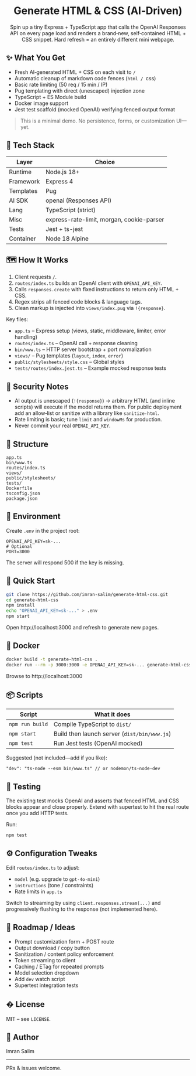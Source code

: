 <div align="center">

# Generate HTML & CSS (AI‑Driven)

Spin up a tiny Express + TypeScript app that calls the OpenAI Responses API on every page load and renders a brand‑new, self‑contained HTML + CSS snippet. Hard refresh = an entirely different mini webpage.

</div>

## ✨ What You Get

- Fresh AI‑generated HTML + CSS on each visit to `/`
- Automatic cleanup of markdown code fences (```html / ```css)
- Basic rate limiting (50 req / 15 min / IP)
- Pug templating with direct (unescaped) injection zone
- TypeScript + ES Module build
- Docker image support
- Jest test scaffold (mocked OpenAI) verifying fenced output format

> This is a minimal demo. No persistence, forms, or customization UI—yet.

## 🧱 Tech Stack

| Layer | Choice |
|-------|--------|
| Runtime | Node.js 18+ |
| Framework | Express 4 |
| Templates | Pug |
| AI SDK | openai (Responses API) |
| Lang | TypeScript (strict) |
| Misc | express-rate-limit, morgan, cookie-parser |
| Tests | Jest + ts-jest |
| Container | Node 18 Alpine |

## 🗺 How It Works

1. Client requests `/`.
2. `routes/index.ts` builds an OpenAI client with `OPENAI_API_KEY`.
3. Calls `responses.create` with fixed instructions to return only HTML + CSS.
4. Regex strips all fenced code blocks & language tags.
5. Clean markup is injected into `views/index.pug` via `!{response}`.

Key files:
- `app.ts` – Express setup (views, static, middleware, limiter, error handling)
- `routes/index.ts` – OpenAI call + response cleaning
- `bin/www.ts` – HTTP server bootstrap + port normalization
- `views/` – Pug templates (`layout`, `index`, `error`)
- `public/stylesheets/style.css` – Global styles
- `tests/routes/index.jest.ts` – Example mocked response tests

## 🔐 Security Notes

- AI output is unescaped (`!{response}`) → arbitrary HTML (and inline scripts) will execute if the model returns them. For public deployment add an allow‑list or sanitize with a library like `sanitize-html`.
- Rate limiting is basic; tune `limit` and `windowMs` for production.
- Never commit your real `OPENAI_API_KEY`.

## 📂 Structure

```
app.ts
bin/www.ts
routes/index.ts
views/
public/stylesheets/
tests/
Dockerfile
tsconfig.json
package.json
```

## 🔑 Environment

Create `.env` in the project root:

```
OPENAI_API_KEY=sk-...
# Optional
PORT=3000
```

The server will respond 500 if the key is missing.

## 🚀 Quick Start

```bash
git clone https://github.com/imran-salim/generate-html-css.git
cd generate-html-css
npm install
echo "OPENAI_API_KEY=sk-..." > .env
npm start
```

Open http://localhost:3000 and refresh to generate new pages.

## 🐳 Docker

```bash
docker build -t generate-html-css .
docker run --rm -p 3000:3000 -e OPENAI_API_KEY=sk-... generate-html-css
```

Browse to http://localhost:3000

## 📦 Scripts

| Script | What it does |
|--------|--------------|
| `npm run build` | Compile TypeScript to `dist/` |
| `npm start` | Build then launch server (`dist/bin/www.js`) |
| `npm test` | Run Jest tests (OpenAI mocked) |

Suggested (not included—add if you like):

```jsonc
"dev": "ts-node --esm bin/www.ts" // or nodemon/ts-node-dev
```

## 🧪 Testing

The existing test mocks OpenAI and asserts that fenced HTML and CSS blocks appear and close properly. Extend with supertest to hit the real route once you add HTTP tests.

Run:

```bash
npm test
```

## ⚙️ Configuration Tweaks

Edit `routes/index.ts` to adjust:
- `model` (e.g. upgrade to `gpt-4o-mini`)
- `instructions` (tone / constraints)
- Rate limits in `app.ts`

Switch to streaming by using `client.responses.stream(...)` and progressively flushing to the response (not implemented here).

## 🚧 Roadmap / Ideas

- Prompt customization form + POST route
- Output download / copy button
- Sanitization / content policy enforcement
- Token streaming to client
- Caching / ETag for repeated prompts
- Model selection dropdown
- Add `dev` watch script
- Supertest integration tests

## � License

MIT – see `LICENSE`.

## 👤 Author

Imran Salim

---

PRs & issues welcome.

